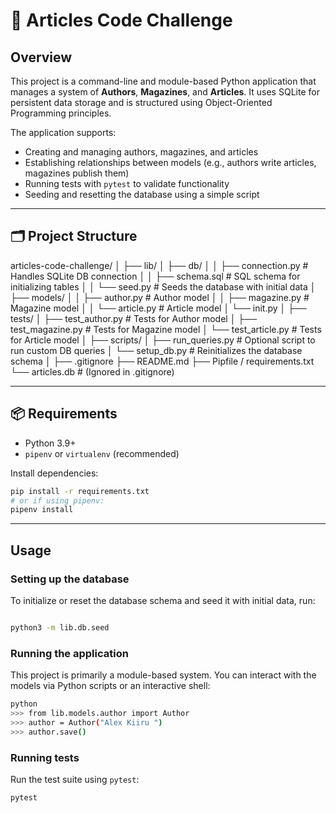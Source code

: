 # 📰 Articles Code Challenge

## Overview

This project is a command-line and module-based Python application that manages a system of **Authors**, **Magazines**, and **Articles**. It uses SQLite for persistent data storage and is structured using Object-Oriented Programming principles.

The application supports:

- Creating and managing authors, magazines, and articles
- Establishing relationships between models (e.g., authors write articles, magazines publish them)
- Running tests with `pytest` to validate functionality
- Seeding and resetting the database using a simple script

---

## 🗂️ Project Structure

articles-code-challenge/
│
├── lib/
│ ├── db/
│ │ ├── connection.py # Handles SQLite DB connection
│ │ ├── schema.sql # SQL schema for initializing tables
│ │ └── seed.py # Seeds the database with initial data
│ ├── models/
│ │ ├── author.py # Author model
│ │ ├── magazine.py # Magazine model
│ │ └── article.py # Article model
│ └── init.py
│
├── tests/
│ ├── test_author.py # Tests for Author model
│ ├── test_magazine.py # Tests for Magazine model
│ └── test_article.py # Tests for Article model
│
├── scripts/
│ ├── run_queries.py # Optional script to run custom DB queries
│ └── setup_db.py # Reinitializes the database schema
│
├── .gitignore
├── README.md
├── Pipfile / requirements.txt
└── articles.db # (Ignored in .gitignore)

---

## 📦 Requirements

- Python 3.9+
- `pipenv` or `virtualenv` (recommended)

Install dependencies:

```bash
pip install -r requirements.txt
# or if using pipenv:
pipenv install
```

---

## Usage

### Setting up the database

To initialize or reset the database schema and seed it with initial data, run:

```bash

python3 -m lib.db.seed
```

### Running the application

This project is primarily a module-based system. You can interact with the models via Python scripts or an interactive shell:

```bash
python
>>> from lib.models.author import Author
>>> author = Author("Alex Kiiru ")
>>> author.save()
```

### Running tests

Run the test suite using `pytest`:

```bash
pytest
```
